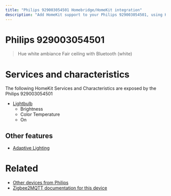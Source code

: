 ```yaml
---
title: "Philips 929003054501 Homebridge/HomeKit integration"
description: "Add HomeKit support to your Philips 929003054501, using Homebridge, Zigbee2MQTT and homebridge-z2m."
---
```

<!---
This file has been GENERATED using src/docgen/docgen.ts
DO NOT EDIT THIS FILE MANUALLY!
-->
# Philips 929003054501
> Hue white ambiance Fair ceiling with Bluetooth (white)


# Services and characteristics
The following HomeKit Services and Characteristics are exposed by
the Philips 929003054501

* [Lightbulb](../../light.md)
  * Brightness
  * Color Temperature
  * On

## Other features
* [Adaptive Lighting](../../light.md)

# Related
* [Other devices from Philips](../index.md#philips)
* [Zigbee2MQTT documentation for this device](https://www.zigbee2mqtt.io/devices/929003054501.html)